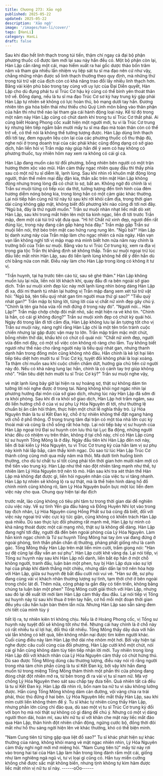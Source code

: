 ```yaml
---
title: Chương 273: Xảo ngộ
published: 2025-05-22
updated: 2025-05-22
description: 'Xảo ngộ'
image: '/images/han-li/cover/'
tags: [HanLi]
category: HanLi
draft: false
---
```


Sau khi đào hết linh thạch trong túi tiền, thậm chí ngay cả đại bộ
phận phương thuốc cổ được làm mới lại sau này hắn đều có.
Một bộ phận còn lại, Hàn Lập cắn răng một cái, mạo hiểm xuất ra
hai gốc dược thảo bốn trăm năm và tham gia nhiều lần nhiệm vụ
liệp sát tu sĩ ma đạo nên cứ như vậy, chẳng những nhận được số
linh thạch thưởng theo quy định, mà những thứ trong túi trữ vật
của địch còn có khả năng trao đổi lấy nhiều linh thạch hơn.
Bằng vài kiện phù bảo trong tay cùng với uy lực của Đại Diễn
quyết, Hàn Lập cho dù đụng phải tu sĩ Trúc Cơ hậu kỳ cũng có
thể bình yên thoát thân trở về. Đồng dạng, nếu là tu sĩ ma đạo
Trúc Cơ sơ kỳ hay trung kỳ gặp phải Hàn Lập tự nhiên sẽ không
có lực hoàn thủ, bỏ mạng dưới tay hắn.
Đương nhiên tên gia hỏa biến thái như thiếu chủ Quỷ Linh môn
bằng vào thân phận của hắn thì như thế nào lại tham gia cái hành
động loại này.
Kể từ đó trong một năm này Hàn Lập cũng có chút danh khí trong
tu sĩ Trúc Cơ thất phái.
Ai cũng biết Hoàng Phong cốc xuất hiện một người mới, tu vi là
Trúc Cơ trung kỳ nhưng liên tiếp ngắm bắn mười mấy tu sĩ ma
đạo mà toàn thân còn có thể trở về, có thể nói là không thể tưởng
tượng được.
Hàn Lập dùng linh thạch đổi tới tay, đem nguyên liệu còn lại của
các phương thuốc cổ thu thập đủ, nghe nói ở trong doanh trại của
các phái khác cũng đồng dạng có sở giao dịch, hắn liền hỏi vị
Trần mập này giúp hắn để ý xem có hay không có phương thuốc,
tuy nhiên hôm nay xem ra không có cái gì cả.

Hàn Lập đang muốn cáo từ đối phương, bỗng nhiên bên người có
một trận hương thơm xộc vào mũi.
Hắn cảm thấy ngạc nhiên quay đầu thì thấy phía sau có một nữ tu
sĩ diễm lệ, lạnh lùng.
Sau khi nhìn rõ khuôn mặt động lòng người, thân thể mềm mại
đầy đặn kia, thần sắc trên mặt Hàn Lập không động nhưng trong
lòng đã có chút lo sợ, bất an. Không ngờ đó chính là vị Trần sư
muội từng có tiếp xúc da thịt, tưởng tượng đến tình hình của đêm
hương diễm nóng bỏng kia, trong lòng hắn có một cảm giác khác
thường.
Lại nói tiếp hắn cùng nữ tữ này từ sau khi rời khỏi cấm địa, trong
thời gian dài cũng không gặp mặt, không biết đối phương khi nào
cũng đi tới nơi đây.
"Ngũ bá, đây là thứ người muốn."
Trần sư muội nhàn nhạt liếc mắt dò xét Hàn Lập, sau khi trong
mắt hiện lên một tia kinh ngạc, liền đi tới trước Trần mập, đem
một cái túi trữ vật đưa qua.
"Hì hì! Chất nữ xinh đẹp, ngươi đến rất đúng lúc, trong này đang
cần gấp hàng hóa đây." Trần mập gặp Trần sư muội liền nói, thịt
béo trên mặt cao hứng rung rung lên.
"Ngũ bá?"
Hàn Lập bị danh xưng này của Trần mập làm cho ngạc nhiên cả
nửa ngày.
Hắn vạn vạn lần không nghĩ tới vị mập mạp mà mình biết hơn
nửa năm nay chính là trưởng bối của Trần sư muội. Bằng vào tu
vi Trúc Cơ trung kỳ, xem ra địa vị trong gia tộc Trần thị khẳng định
sẽ không thấp.
Trần sư muội ngoại trừ lúc đầu liếc mắt nhìn Hàn Lập, sau đó liền
lạnh lùng không hề để ý đến hắn dù chỉ bằng nửa con mắt. Điều
này làm cho Hàn Lập trong lòng có không ít tư vị.

"Trần huynh, tại hạ trước tiên cáo từ, sau sẽ ghé thăm." Hàn Lập
không muốn lưu lại nữa, liền nói lời khách khí, quay đầu đi ra bên
ngoài sở giao dịch.
Trần sư muội xinh đẹp lúc này mới lạnh lùng nhìn bóng dáng Hàn
Lập đi xa, đôi mi thanh tú nhăn lại hướng vị Trần mập đang xem
xét túi trữ vật hỏi:
"Ngũ bá, tên tiểu quỷ nhát gan tìm người mua thứ gì sao?"
"Tiểu quỷ nhát gan?"
Trần mập bị từng lời, từng lời của vị chất nữ xinh đẹp gây chú ý.
"Chính là tên gia hỏa vừa rồi mới đứng ở trong này đó".
"Ngươi nói… Hàn Lập?" Trần mập chớp chớp đôi mắt nhỏ, sắc
mặt hiện ra vẻ khó tin.
"Chính là hắn, có cái gì không đúng?" Trần sư muội xinh đẹp có
chút kỳ quái hỏi.
Ngày đó trong lần đi tới cấm địa, Hàn Lập không lưu lại ấn tượng
tốt cho vị Trần sư muội này, nàng nghĩ rằng Hàn Lập chỉ là một
tên trốn tránh cuộc chiến nhưng lại gặp được vận may to lớn.
Trần mập trầm mặc một chút, bỗng nhiên thở dài, khẩu khí có
chút cổ quái nói:
"Chất nữ xinh đẹp, người vừa đến nơi đây, có một số việc còn
không rõ ràng cho lắm. Tuy không biết ngươi như thế nào cho
rằng người này là tiểu quỷ nhát gan, nhưng thanh danh hắn trong
đồng môn cũng không nhỏ đâu. Hắn chính là kẻ lợi hại liên tiếp
tiêu diệt hơn mười tu sĩ Trúc Cơ kỳ, tuyệt đối không phải là loại
xoàng. Ta thậm chí muốn sau khi cuộc chiến chấm dứt, hướng gia
chủ tiến cử người này đó. Nếu có khả năng lung lạc hắn, chính là
có cánh tay trợ giúp không nhỏ".
"Hắn tiêu diệt hơn mười tu sĩ Trúc Cơ kỳ?" Trần sư muội nghe vậy,

vẻ mặt lạnh lùng bây giờ lại hiện ra sự hoảng sợ, thật sự không
dám tin tưởng lời nói nghe được ở trong tai.
Nàng không khỏi ngơ ngác nhìn lại phương hướng đại môn của
sở giao dịch, nhưng lúc này Hàn Lập đã sớm đi ra khỏi phòng.
Sau khi đi ra khỏi sở giao dịch, Hàn Lập hơi trầm ngâm, sau đó
liền hướng chỗ ở của vị sư phụ Lý Hóa Nguyên đi tới, như
thường lệ chuẩn bị ân cần hỏi thăm, thực hiện một chút lễ nghĩa
thầy trò.
Lý Hóa Nguyên thân là tu sĩ Kết Đan kỳ, chỗ ở tự nhiên không thể
đặt ngang hàng với chỗ ở phổ thông.
Ở trong trung tâm đại trận có một tòa nhà lớn cực kỳ thoải mái và
cũng là chỗ sống rất hòa hợp.
Lại nói tiếp bảy vị sư huynh của Hàn Lập ngoại trừ Đại sư huynh
còn lưu thủ tại Lục Ba động, những người khác đều có nhiệm vụ
trên thân, không ở tại chỗ này, chỉ có Hàn Lập cùng tứ sư huynh
Tống Mông là ở đây.
Ngày đầu tiên khi Hàn Lập đến nơi này, liền đi bái kiến Lý Hóa
Nguyên, tu vi Trúc Cơ trung kỳ của hắn làm vị sư phụ này kinh hãi
lắp bắp, cảm thấy kinh ngạc.
Dù sao từ lúc Hàn Lập Trúc Cơ thành công cũng mới qua mấy
năm mà thôi.
Mà dưới tình huống bình thường, cho dù tư chất tu sĩ tốt cũng
phải tốn thời gian hơn mười năm mới có thể tiến vào trung kỳ.
Hàn Lập như thế nào đột nhiên tăng mạnh như thế, tự nhiên làm
Lý Hóa Nguyên trở nên tò mò.
Hắn sau khi tra xét thân thể Hàn Lập mà không đạt được gì, liền
hỏi nguyên nhân của việc tu vi tăng nhanh.
Hàn Lập tự nhiên sẽ không lộ ra sự thật, mà là thể hiện hình dáng
hồ đồ chính mình cũng không rõ, làm Lý Hóa Nguyên buồn bực
một lúc liền đem việc này cho qua. Chung quy hiện tại đại địch

trước mắt, lão cũng không có tiêu phí tâm tư trong thời gian dài
để nghiên cứu việc này.
Về sự tình Yến gia đầu hàng và Đổng Huyên Nhi lọt vào trong tay
địch nhân, Lý Hóa Nguyên cùng Hồng Phất sư bá cũng đã biết,
đối với việc này ngoại trừ việc cực kỳ tức giận, cũng không có
khiển trách Hàn Lập quá nhiều.
Dù sao thực lực đối phương rất mạnh mẽ, Hàn Lập tự mình có
khả năng thoát được một cái mạng nhỏ, thật sự là không dễ
dàng.
Hàn Lập đang nghĩ tới đây, người đã đến bên ngoài phòng của Lý
Hóa Nguyên.
Làm hắn kinh ngạc chính là Tứ sư huynh Tống Mông hai tay ôm
vai đang đứng ở ngoài phòng, tinh thần phấn chấn dị thường,
phảng phất giống như là canh gác.
Tống Mông thấy Hàn Lập trên mặt liền mỉm cười, trầm giọng nói:
"Hàn sư đệ cũng lại đây vấn an sư phụ".
Hàn Lập cười khẽ vâng dạ.
Lại nói tiếp, vị Tống sư huynh này sau khi Hàn Lập nổi danh, liền
bắt ép hắn ở một chỗ không người, tranh đấu, luận bàn một phen,
tuy bị Hàn Lập dựa vào sự lợi hại của pháp khí đánh thắng một
chiêu, nhưng dần dần lại trở nên hòa hợp với Hàn Lập, giữa sư
huynh đệ bắt đầu cười nói vui vẻ.
"Hàn sư đệ, sư phụ đang cùng vài vị khách nhân thương lượng sự
tình, tạm thời chờ ở bên ngoài trong chốc lát đi. Thêm nữa, công
pháp ta gần đây có tiến triển, không bằng chúng ta luận bàn một
phen" Tống Mông cười giải thích với Hàn Lập, nhưng sau đó lại
đề xuất lời mời làm Hàn Lập cảm thấy đau đầu.
Lại nói tiếp vị Tống sư huynh này từ sau khi thua ở trên tay hắn,
cơ hồ mỗi một đoạn thời gian đều yêu cầu hắn luận bàn thêm lần
nữa. Nhưng Hàn Lập sao sẵn sàng đem chi tiết của mình tùy ý

tiết lộ ra, tự nhiên kiên trì không chịu.
Nếu là ở Hoàng Phong cốc, vị Tống sư huynh này tuyệt đối sẽ
không tốt như thế. Nhưng cái hay chính là ở chỗ này có rất nhiều
tu sĩ lợi hại, đối thủ rất nhiều. Tống Mông thấy dây dưa với hắn
vài lần không có kết quả, liền không nhẫn nại được tìm kiếm
người khác.
Cuối cùng điều này làm Hàn Lập thở dài nhẹ nhõm một hơi.
Bởi vậy hiện tại nghe được câu cuối cùng của đối phương, Hàn
Lập cười khổ một chút, nói cái gì hắn cũng không dám tùy tiện
tiếp nhận lời mời.
Tuy nhiên trong lòng Hàn Lập đối với khách nhân của Lý Hóa
Nguyên cảm thấy có chút hứng thú.
Dù sao được Tống Mông dùng câu thương lượng, điều này nói rõ
rằng người trong nhà tám chín phần cũng là tu sĩ Kết Đan kỳ, bởi
vậy khi hắn đang muốn từ trong miệng Tống Mông thám thính
một phần thì cửa phòng đang đóng chặt đột nhiên mở ra, từ bên
trong đi ra vài vị tu sĩ nam nữ.
Mà vợ chồng Lý Hóa Nguyên theo sát sau chắp tay đưa tiễn.
Quả nhiên tất cả đều là tu sĩ Kết Đan kỳ. Hàn Lập đã nhìn rõ, bốn
nam ba nữ tu vi sâu không lường được.
Hắn cùng Tống Mông không dám cản đường, vội vàng chia ra trái
phải, thúc thủ đứng ở hai bên.
Lý Hóa Nguyên liếc mắt thấy Hàn Lập, sau khi mỉm cười liền
không thèm để ý. Tu sĩ khác tự nhiên cũng thấy Hàn Lập, nhưng
phần lớn cũng chỉ đảo qua, dù sao một vị tu sĩ Trúc Cơ trung kỳ
đối với bọn họ mà nói thật sự không có gì đáng để chú ý.
Nhưng có một vị dáng người thon dài, hoàn mĩ, sau khi nữ tu sĩ
với khăn che mặt này liếc mắt đảo qua Hàn Lập, thân hình đột
nhiên chấn động, ngừng cước bộ, đồng thời đôi mắt như hồ thu
sáng ngời hiện lên vẻ khác thường, khó có thể biện minh.

"Nam Cung tiên tử từng gặp qua liệt đồ sao?"
Tu sĩ khác phát hiện sự khác thường của nàng, không khỏi mang
vẻ mặt ngạc nhiên nhìn, Lý Hóa Nguyên cảm thấy nghi ngờ mới
mở miệng hỏi.
"Nam Cung tiên tử" mấy từ này rơi vào trong hai tai của Hàn Lập
làm hắn trong lòng đánh rầm một cái, giống như làm nghiêng ngả
ngũ vị, tư vị loại gì cũng có.
Hắn tuy miễn cưỡng khống chế được sắc mặt không biến, nhưng
tịnh không tự kìm hãm được liếc mắt nhìn vị nữ tu sĩ này.
------oOo------
